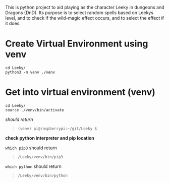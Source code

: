 This is python project to aid playing as the character Leeky in dungeons and Dragons (DnD). Its purpose is to select random spells based on Leekys level, and to check if the wild-magic effect occurs, and to select the effect if it does.

# Create Virtual Environment using venv
```
cd Leeky/
python3 -m venv ./venv
```

# Get into virtual environment (venv)
```
cd Leeky/
source ./venv/bin/activate
```
*should return*
>`(venv) pi@raspberrypi:~/git/Leeky $ `


**check python interpreter and pip location**

`which pip3` should return 
>`/Leeky/venv/bin/pip3`

`which python` should return 
>`/Leeky/venv/bin/python`
